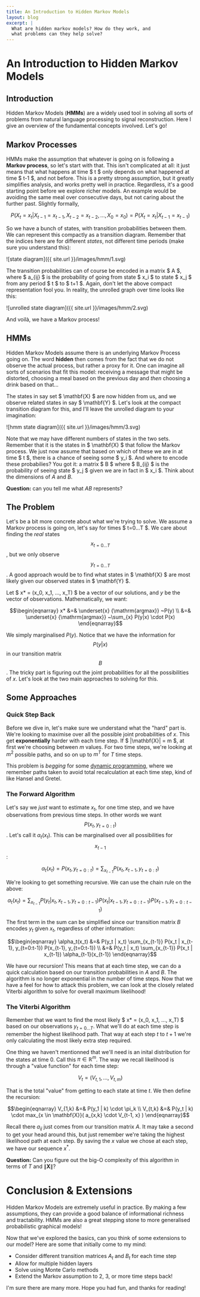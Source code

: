 ```yaml
---
title: An Introduction to Hidden Markov Models
layout: blog
excerpt: |
  What are hidden markov models? How do they work, and 
  what problems can they help solve?
---
```


# An Introduction to Hidden Markov Models

## Introduction

Hidden Markov Models (**HMMs**) are a widely used tool in solving all sorts of problems from natural language processing to signal reconstruction. Here I give an overview of the fundamental concepts involved. Let's go!

## Markov Processes

HMMs make the assumption that whatever is going on is following a **Markov process**, so let's start with that. This isn't complicated at all: it 
just means that what happens at time $ t $ only depends on what happened at time 
$ t-1 $, and not before. This is a pretty strong assumption, but it greatly simplifies 
analysis, and works pretty well in practice. Regardless, it's a good starting point before 
we explore richer models. An example would be avoiding the same meal over consecutive days, but not caring about the further past. Slightly formally,

$$
P(X_t = x_t | X_{t-1}=x_{t-1}, X_{t-2}=x_{t-2}, ..., X_0=x_0) = P(X_t = x_t | X_{t-1}=x_{t-1})
$$

So we have a bunch of states, with transition probabilities between them. We can represent 
this compactly as a transition diagram. Remember that the indices here are for different 
_states_, not different time periods (make sure you understand this):


![state diagram]({{ site.url }}/images/hmm/1.svg)


The transition probabilities can of course be encoded in a matrix $ A $, where 
$ a_{ij} $ is the probability of going from state $ x_i $ to state $ x_j $ from any 
period $ t $ to $ t+1 $. Again, don't let the above compact representation fool you. In reality, the unrolled graph over time looks like this:

![unrolled state diagram]({{ site.url }}/images/hmm/2.svg)

And voilà, we have a Markov process!

## HMMs

Hidden Markov Models assume there is an underlying Markov Process going on. The word 
**hidden** then comes from the fact that we do not observe the actual process, but rather 
a proxy for it. One can imagine all sorts of scenarios that fit this model: receiving a message that might be distorted, choosing a meal based on the previous day and _then_ choosing a drink based on that...

The states in say set $ \mathbf{X} $ are now hidden from us, and we observe related states 
in say $ \mathbf{Y} $. Let's look at the compact transition diagram for this, and I'll leave the unrolled diagram to your imagination:

![hmm state diagram]({{ site.url }}/images/hmm/3.svg)

Note that we may have different numbers of states in the two sets. Remember that it is the states in $ \mathbf{X} $ that follow the Markov process. We just now assume that 
based on which of these we are in at time $ t $, there is a chance of seeing some $ y_i $. 
And where to encode these probabilies? You got it: a matrix $ B $ where $ B_{ij} $ is the probability of seeing state $ y_j $ given we are in fact in $ x_i $. Think about the 
dimensions of $A$ and $B$.

**Question:** can you tell me what $AB$ represents? 

## The Problem

Let's be a bit more concrete about what we're trying to solve. We assume a Markov process 
is going on, let's say for times $ t=0...T $. We care about finding the _real_ states 
$$ x_{t=0...T} $$, but we only observe $$ y_{t=0...T} $$. A good approach would be to find 
what states in $ \mathbf{X} $ are most likely given our observed states in $ \mathbf{Y} $.

Let $ x* = (x_0, x_1, ..., x_T) $ be a vector of our solutions, and $y$ be the vector of 
observations. Mathematically, we want:

$$\begin{eqnarray}
x* &=& \underset{x} {\mathrm{argmax}} ~P(y) \\
&=& \underset{x} {\mathrm{argmax}} ~\sum_{x} P(y|x) \cdot P(x)
\end{eqnarray}$$

We simply marginalised $P(y)$. Notice that we have the information for
$$ P(y | x) $$ in our transition matrix $$ B $$. The tricky part is figuring out the joint probabilities for all the possibilities of $x$. Let's look at the two main approaches to solving for this.

## Some Approaches

### Quick Step Back

Before we dive in, let's make sure we understand what the "hard" part is. We're looking to 
maximise over all the possible joint probabilities of $x$. This get **exponentially** harder with each time step. If $ |\mathbf{X}| = m $, at first we're choosing between $m$ 
values. For two time steps, we're looking at $m^2$ possible paths, and so on up to $m^T$ for $T$ time steps.

This problem is _begging_ for some [dynamic programming](http://en.wikipedia.org/wiki/Dynamic_programming), where we remember paths taken to avoid total recalculation at each time step, kind of like Hansel and Gretel.

### The Forward Algorithm

Let's say we _just_ want to estimate $x_t$, for one time step, and we have observations from previous time steps. In other words we want $$P(x_t, y_{t=0:t})$$. Let's call it 
$\alpha_t(x_t)$. This can be marginalised over all possibilities for $$x_{t-1}$$:

$$ \alpha_t(x_t) = P(x_t, y_{t=0:t}) = \sum_{x_{t-1}} P(x_t, x_{t-1}, y_{t=0:t}) $$

We're looking to get something recursive. We can use the chain rule on the above:

$$ \alpha_t(x_t) = \sum_{x_{t-1}} P(y_t | x_t, x_{t-1}, y_{t=0:t-1})
P(x_t | x_{t-1}, y_{t=0:t-1}) P(x_{t-1}, y_{t=0:t-1})
 $$

The first term in the sum can be simplified since our transition matrix $B$ encodes $y_t$ 
given $x_t$, regardless of other information:

$$\begin{eqnarray}
\alpha_t(x_t) &=& P(y_t | x_t) \sum_{x_{t-1}} P(x_t | x_{t-1}, y_{t=0:t-1}) P(x_{t-1}, y_{t=0:t-1}) \\
&=& P(y_t | x_t) \sum_{x_{t-1}} P(x_t | x_{t-1}) \alpha_{t-1}(x_{t-1})
\end{eqnarray}$$

We have our recursion! This means that at each time step, we can do a quick calculation 
based on our transition probabilities in $A$ and $B$. The algorithm is no longer exponential in the number of time steps. Now that we have a feel for how to attack this problem, we can look at the closely related Viterbi algorithm to solve for overall maximum likelihood!

### The Viterbi Algorithm

Remember that we want to find the most likely $ x* = (x_0, x_1, ..., x_T) $ based on our observations $y_{t=0...T}$. What we'll do at each time step is remember the highest likelihood path. That way at each step $t$ to $t+1$ we're only calculating the most likely extra step required.

One thing we haven't mentionned that we'll need is an inital distribution for the states at time 0. Call this $\pi \in \mathbb{R}^m$. The way we recall likelihood is through a "value function" for each time step:

$$V_{t} = (V_{t,1}, ..., V_{t,m})$$

That is the total "value" from getting to each state at time $t$. We then define the recursion:

$$\begin{eqnarray}
V_{1,k} &=& P(y_1 | k) \cdot \pi_k \\
V_{t,k} &=& P(y_t | k) \cdot max_{x \in \mathbf{X}}( a_{x,k} \cdot V_{t-1, x} )
\end{eqnarray}$$

Recall there $a_{ij}$ just comes from our transition matrix $A$. It may take a second to get your head around this, but just remember we're taking the highest likelihood path at each step. By saving the $x$ value we chose at each step, we have our sequence $x^*$.

**Question:** Can you figure out the big-O complexity of this algorithm in terms of $T$ and $\|\mathbf{X}\|$?

# Conclusion & Extensions

Hidden Markov Models are extremely useful in practice. By making a few assumptions, they can provide a good balance of informational richness and tractability. HMMs are also a great stepping stone to more generalised probabilistic graphical models!

Now that we've explored the basics, can you think of some extensions to our model? Here are some that initially come to my mind:

- Consider different transition matrices $A_t$ and $B_t$ for each time step
- Allow for multiple hidden layers
- Solve using Monte Carlo methods
- Extend the Markov assumption to 2, 3, or more time steps back!

I'm sure there are many more. Hope you had fun, and thanks for reading!
